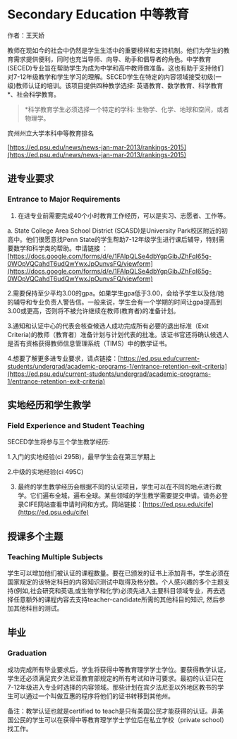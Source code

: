 # Secondary Education 中等教育

作者：王天娇

教师在现如今的社会中仍然是学生生活中的重要榜样和支持机制。他们为学生的教育需求提供便利，同时也充当导师、向导、助手和倡导者的角色。中学教育\(SECED\)专业旨在帮助学生为成为中学和高中教师做准备。这也有助于支持他们对7-12年级教学和学生学习的理解。SECED学生在特定的内容领域接受初级\(一级\)教师认证的培训。该项目提供四种教学选择: 英语教育、数学教育、科学教育\*、社会科学教育。

> \*科学教育学生必须选择一个特定的学科: 生物学、化学、地球和空间，或者物理学。

宾州州立大学本科中等教育排名

[https://ed.psu.edu/news/news-jan-mar-2013/rankings-2015](https://ed.psu.edu/news/news-jan-mar-2013/rankings-2015)

## 进专业要求

### **Entrance to Major Requirements** 

1. 在进专业前需要完成40个小时教育工作经历，可以是实习、志愿者、工作等。

a. State College Area School District \(SCASD\)是University Park校区附近的初高中。他们很愿意找Penn State的学生帮助7-12年级学生进行课后辅导，特别需要数学和科学类的帮助。申请链接 ：[https://docs.google.com/forms/d/e/1FAIpQLSe4dbYgpGibJZhFqI65g-0WOpVQCahdT6udQwYwxJpOunvsFQ/viewform](https://docs.google.com/forms/d/e/1FAIpQLSe4dbYgpGibJZhFqI65g-0WOpVQCahdT6udQwYwxJpOunvsFQ/viewform)

2.需要保持至少平均3.00的gpa。如果学生gpa低于3.00，会给予学生以及他/她的辅导和专业负责人警告信。一般来说，学生会有一个学期的时间让gpa提高到3.00或更高，否则将不被允许继续在教师\(教育者\)的准备计划。

3.通知和认证中心的代表会核查候选人成功完成所有必要的退出标准（Exit Criteria\)的教师（教育者）准备计划与计划代表的批准。该证书官还将确认候选人是否有资格获得教师信息管理系统（TIMS）中的教学证书。

4.想要了解更多进专业要求，请点链接：[https://ed.psu.edu/current-students/undergrad/academic-programs-1/entrance-retention-exit-criteria](https://ed.psu.edu/current-students/undergrad/academic-programs-1/entrance-retention-exit-criteria)

## 实地经历和学生教学

### **Field Experience and Student Teaching**

SECED学生将参与三个学生教学经历:

1.入门的实地经验\(ci 295B\)，最早学生会在第三学期上

2.中级的实地经验\(ci 495C\)

3. 最终的学生教学经历会根据不同的认证项目，学生可以在不同的地点进行教学。它们遍布全城，遍布全球。某些领域的学生教学需要提交申请。请务必登录CIFE网站查看申请时间和方式。网站链接：[https://ed.psu.edu/cife](https://ed.psu.edu/cife)

## 授课多个主题

### **Teaching Multiple Subjects**

学生可以增加他们被认证的课程数量。要在已颁发的证书上添加背书，学生必须在国家规定的该特定科目的内容知识测试中取得及格分数。个人感兴趣的多个主题支持\(例如,社会研究和英语,或生物学和化学\)必须先进入主要科目领域专业，再去选择任意额外的课程内容去支持teacher-candidate所需的其他科目的知识, 然后参加其他科目的测试。

## 毕业

### **Graduation** 

成功完成所有毕业要求后，学生将获得中等教育理学学士学位。要获得教学认证，学生还必须满足宾夕法尼亚教育部规定的所有考试和许可要求。最初的认证只在7-12年级进入专业时选择的内容领域。那些计划在宾夕法尼亚以外地区教书的学生可以通过一个叫做互惠的程序将他们的证书转移到其他州。

备注：教学认证也就是certified to teach是只有美国公民才能获得的认证。非美国公民的学生可以在获得中等教育理学学士学位后在私立学校（private school）找工作。

